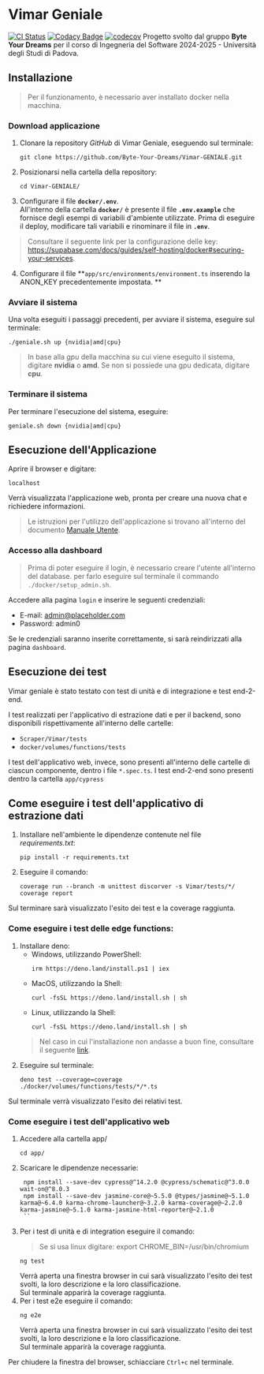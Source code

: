 # Vimar Geniale
[![CI Status](https://github.com/Byte-Your-Dreams/Vimar-GENIALE/actions/workflows/ci.yml/badge.svg)](https://github.com/Byte-Your-Dreams/Vimar-GENIALE/actions/workflows/ci.yml)
[![Codacy Badge](https://app.codacy.com/project/badge/Grade/bdbda5f157eb483090e07a399d6b3870)](https://app.codacy.com/gh/Byte-Your-Dreams/Vimar-GENIALE/dashboard?utm_source=gh&utm_medium=referral&utm_content=&utm_campaign=Badge_grade)
[![codecov](https://codecov.io/gh/Byte-Your-Dreams/Vimar-GENIALE/graph/badge.svg?token=Z2NZJT6O7O)](https://codecov.io/gh/Byte-Your-Dreams/Vimar-GENIALE)
Progetto svolto dal gruppo **Byte Your Dreams** per il corso di Ingegneria del Software 2024-2025 - Università degli Studi di Padova.

## Installazione
> Per il funzionamento, è necessario aver installato docker nella macchina.

### Download applicazione
1. Clonare la repository *GitHub* di Vimar Geniale, eseguendo sul terminale:
    ```
    git clone https://github.com/Byte-Your-Dreams/Vimar-GENIALE.git
    ```
2. Posizionarsi nella cartella della repository:
    ```
    cd Vimar-GENIALE/
    ```
3. Configurare il file **```docker/.env```**.  
All'interno della cartella **```docker/```** è presente il file **```.env.example```** che fornisce degli esempi di variabili d'ambiente utilizzate. Prima di eseguire il deploy, modificare tali variabili e rinominare il file in **```.env```**.
> Consultare il seguente link per la configurazione delle key: https://supabase.com/docs/guides/self-hosting/docker#securing-your-services.
4. Configurare il file **```app/src/environments/environment.ts``` inserendo la ANON_KEY precedentemente impostata. **
### Avviare il sistema
Una volta eseguiti i passaggi precedenti, per avviare il sistema, eseguire sul terminale:
```
./geniale.sh up {nvidia|amd|cpu}
```
> In base alla *gpu* della macchina su cui viene eseguito il sistema, digitare **nvidia** o **amd**. Se non si possiede una gpu dedicata, digitare **cpu**.

### Terminare il sistema
Per terminare l'esecuzione del sistema, eseguire:
```
geniale.sh down {nvidia|amd|cpu}
```

## Esecuzione dell'Applicazione
Aprire il browser e digitare:
```
localhost
```
Verrà visualizzata l'applicazione web, pronta per creare una nuova chat e richiedere informazioni.
> Le istruzioni per l'utilizzo dell'applicazione si trovano all'interno del documento [Manuale Utente](https://github.com/Byte-Your-Dreams/Documents/blob/main/Documenti%20Esterni/Manuale%20utente%20v1.0.0.pdf).

### Accesso alla dashboard
> Prima di poter eseguire il login, è necessario creare l'utente all'interno del database. per farlo eseguire sul terminale il commando 
```./docker/setup_admin.sh```.

Accedere alla pagina ```login``` e inserire le seguenti credenziali:
* E-mail: admin@placeholder.com
* Password: admin0

Se le credenziali saranno inserite correttamente, si sarà reindirizzati alla pagina ```dashboard```.

## Esecuzione dei test
Vimar geniale è stato testato con test di unità e di integrazione e test end-2-end.

I test realizzati per l'applicativo di estrazione dati e per il backend, sono disponibili rispettivamente all'interno delle cartelle:
* ```Scraper/Vimar/tests```
* ```docker/volumes/functions/tests```

I test dell'applicativo web, invece, sono presenti all'interno delle cartelle di ciascun componente, dentro i file ```*.spec.ts```. I test end-2-end sono presenti dentro la cartella ```app/cypress```
## Come eseguire i test dell'applicativo di estrazione dati
1. Installare nell'ambiente le dipendenze contenute nel file *requirements.txt*:
    ```
    pip install -r requirements.txt
    ```
2. Eseguire il comando:
    ``` 
    coverage run --branch -m unittest discorver -s Vimar/tests/*/
    coverage report
    ```
Sul terminare sarà visualizzato l'esito dei test e la coverage raggiunta.

### Come eseguire i test delle edge functions:
1. Installare deno:
    * Windows, utilizzando PowerShell:
        ```
        irm https://deno.land/install.ps1 | iex
        ```
    * MacOS,  utilizzando la Shell:
        ```
        curl -fsSL https://deno.land/install.sh | sh
        ```
    * Linux, utilizzando la Shell:
        ```
        curl -fsSL https://deno.land/install.sh | sh
        ```
    > Nel caso in cui l'installazione non andasse a buon fine, consultare il seguente [link](https://docs.deno.com/runtime/getting_started/installation/).
2. Eseguire sul terminale:
    ```
    deno test --coverage=coverage ./docker/volumes/functions/tests/*/*.ts
    ```
Sul terminale verrà visualizzato l'esito dei relativi test.

### Come eseguire i test dell'applicativo web
1. Accedere alla cartella app/
    ```
    cd app/
    ```
2. Scaricare le dipendenze necessarie:
   ```
    npm install --save-dev cypress@^14.2.0 @cypress/schematic@^3.0.0 wait-on@^8.0.3
    npm install --save-dev jasmine-core@~5.5.0 @types/jasmine@~5.1.0 karma@~6.4.0 karma-chrome-launcher@~3.2.0 karma-coverage@~2.2.0 karma-jasmine@~5.1.0 karma-jasmine-html-reporter@~2.1.0
    `` 
3. Per i test di unità e di integration eseguire il comando:
    > Se si usa linux digitare: export CHROME_BIN=/usr/bin/chromium
    ```
    ng test
    ```
    Verrà aperta una finestra browser in cui sarà visualizzato l'esito dei test svolti, la loro descrizione e la loro classificazione.   
    Sul terminale apparirà la coverage raggiunta.
4. Per i test e2e eseguire il comando:
    ```
    ng e2e
    ```
   Verrà aperta una finestra browser in cui sarà visualizzato l'esito dei test svolti, la loro descrizione e la loro classificazione.   
Sul terminale apparirà la coverage raggiunta.

Per chiudere la finestra del browser, schiacciare ```Ctrl+c``` nel terminale.
